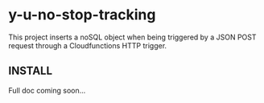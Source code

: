 # y-u-no-stop-tracking

This project inserts a noSQL object when being triggered by a JSON POST request through a Cloudfunctions HTTP trigger.

## INSTALL

Full doc coming soon...
